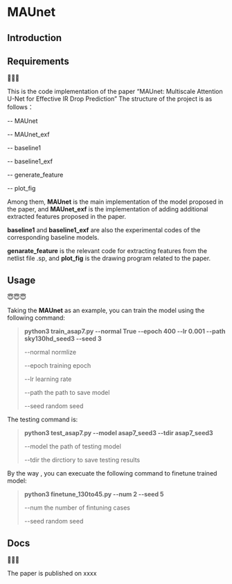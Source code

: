 # MAUnet

## Introduction


## Requirements

🤔🤔🤔

This is the code implementation of the paper “MAUnet: Multiscale Attention U-Net for Effective IR Drop Prediction”
The structure of the project is as follows：

-- MAUnet

-- MAUnet_exf

-- baseline1

-- baseline1_exf

-- generate_feature

-- plot_fig

Among them, **MAUnet** is the main implementation of the model proposed in the paper, and **MAUnet_exf** is the implementation of adding additional extracted features proposed in the paper.

**baseline1** and **baseline1_exf** are also the experimental codes of the corresponding baseline models.

**genarate_feature** is the relevant code for extracting features from the netlist file .sp, and **plot_fig** is the drawing program related to the paper.


## Usage

😇😇😇

Taking the **MAUnet** as an example, you can train the model using the following command:
>**python3 train_asap7.py --normal True --epoch 400 --lr 0.001 --path sky130hd_seed3 --seed 3**
>
>--normal  normlize
>
>--epoch  training epoch
>
>--lr learning rate
>
>--path the path to save model
>
>--seed random seed

The testing command is:

>**python3 test_asap7.py --model asap7_seed3 --tdir asap7_seed3**
>
>--model  the path of testing model
>
>--tdir the dirctiory to save testing results


By the way , you can execuate the following command to finetune trained model:


>**python3 finetune_130to45.py --num 2 --seed 5**
>
>--num  the number of fintuning cases
>
>--seed random seed


## Docs


🥳🥳🥳

The paper is published on xxxx
